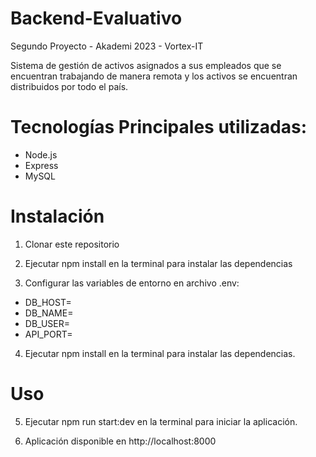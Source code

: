 # Backend-Evaluativo
 

Segundo Proyecto - Akademi 2023 - Vortex-IT

Sistema de gestión de activos asignados a sus empleados que se encuentran trabajando de manera remota y los activos se encuentran distribuidos por todo el país.

# Tecnologías Principales utilizadas:


- Node.js
- Express
- MySQL

# Instalación

1. Clonar este repositorio

2. Ejecutar npm install en la terminal para instalar las dependencias

3. Configurar las variables de entorno en archivo .env:

- DB_HOST=
- DB_NAME=
- DB_USER=
- API_PORT=

4. Ejecutar npm install en la terminal para instalar las dependencias.

# Uso

5. Ejecutar npm run start:dev en la terminal para iniciar la aplicación.

6. Aplicación disponible en http://localhost:8000

